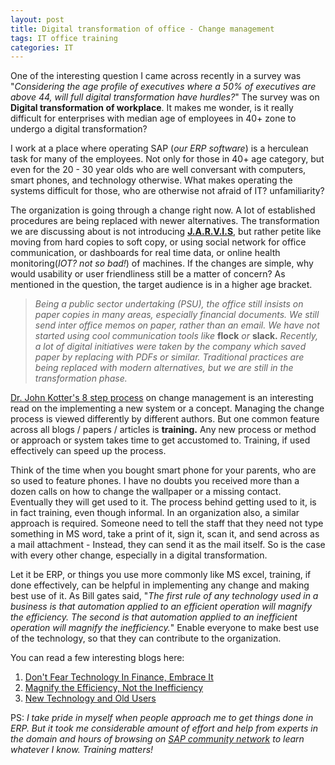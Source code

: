 ```yaml
---
layout: post
title: Digital transformation of office - Change management
tags: IT office training
categories: IT
---
```

One of the interesting question I came across recently in a survey was "*Considering the age profile of executives where a 50% of executives are above 44, will full digital transformation have hurdles?*" The survey was on **Digital transformation of workplace**. It makes me wonder, is it really difficult for enterprises with median age of employees in 40+ zone to undergo a digital transformation?

I work at a place where operating SAP (*our ERP software*) is a herculean task for many of the employees. Not only for those in  40+ age category, but even for the 20 - 30 year olds who are well conversant with computers, smart phones, and technology otherwise. What makes operating the systems difficult for those, who are otherwise not afraid of IT? unfamiliarity?  

The organization is going through a change right now. A lot of established procedures are being replaced with newer alternatives. The transformation we are discussing about is not introducing **[J.A.R.V.I.S][jarvis]**, but rather petite like moving from hard copies to soft copy, or using social network for office communication, or dashboards for real time data, or online health monitoring(*IOT? not so bad!*) of machines. If the changes are simple, why would usability or user friendliness still be a matter of concern? As mentioned in the question, the target audience is in a higher age bracket.

>*Being a public sector undertaking (PSU), the office still insists on paper copies in many areas, especially financial documents. We still send inter office memos on paper, rather than an email. We have not started using cool communication tools like* **flock** *or* **slack.** *Recently, a lot of digital initiatives were taken by the company which saved  paper by replacing with PDFs or similar. Traditional practices are being replaced with modern alternatives, but we are still in the transformation phase.*

[Dr. John Kotter's 8 step process][DrJohnKotter] on change management is an interesting read on the implementing a new system or a concept. Managing the change process is viewed differently by different authors. But one common feature across all blogs / papers / articles is **training.** Any new process or method or approach or system takes time to get accustomed to. Training, if used effectively can speed up the process.

Think of the time when you bought smart phone for your parents, who are so used to feature phones. I have no doubts you received more than a dozen calls on how to change the wallpaper or a missing contact. Eventually they will get used to it. The process behind getting used to it, is in fact training, even though informal. In an organization also, a similar approach is required.  Someone need to tell the staff that they need not type something in MS word, take a print of it, sign it, scan it, and send across as a mail attachment - Instead, they can send it as the mail itself. So is the case with every other change, especially in a digital transformation.

Let it be ERP, or things you use more commonly like MS excel, training, if done effectively, can be helpful in implementing any change and making best use of it. As Bill gates said, "*The first rule of any technology used in a business is that automation applied to an efficient operation will magnify the efficiency. The second is that automation applied to an inefficient operation will magnify the inefficiency.*" Enable everyone to make best use of the technology, so that they can contribute to the organization.

You can read a few interesting blogs here:
1. [Don't Fear Technology In Finance, Embrace It](https://www.forbes.com/sites/jeffthomson/2016/12/06/dont-fear-technology-in-finance-embrace-it/#6b3fe26913a6)
2. [Magnify the Efficiency, Not the Inefficiency](http://ixsupport.intelledox.com/news/16/magnify-the-efficiency-not-the-inefficiency.aspx)
3. [New Technology and Old Users](http://peterwrightsblog.com/the-contrarian-view/new-technology-old-users/)

PS: *I take pride in myself when people approach me to get things done in ERP. But it took me considerable amount of effort and help from experts in the domain and hours of browsing on [SAP community network][SAP] to learn whatever I know. Training matters!*

[SAP]:https://wiki.scn.sap.com/wiki/display/WHP
[jarvis]:http://www.wired.co.uk/article/mark-zuckerberg-jarvis-ai
[DrJohnKotter]:https://www.kotterinternational.com/8-steps-process-for-leading-change/
